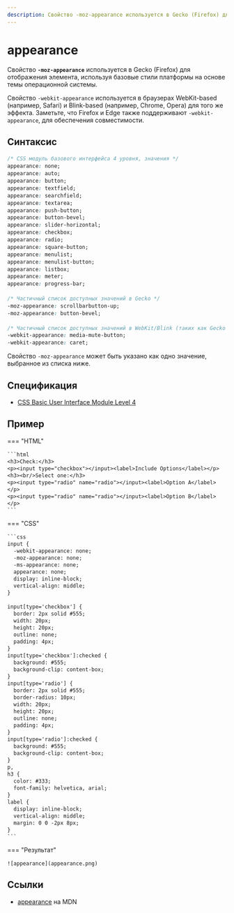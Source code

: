 ```yaml
---
description: Свойство -moz-appearance используется в Gecko (Firefox) для отображения элемента, используя базовые стили платформы на основе темы операционной системы
---
```


# appearance

Свойство **`-moz-appearance`** используется в Gecko (Firefox) для отображения элемента, используя базовые стили платформы на основе темы операционной системы.

Свойство `-webkit-appearance` используется в браузерах WebKit-based (например, Safari) и Blink-based (например, Chrome, Opera) для того же эффекта. Заметьте, что Firefox и Edge также поддерживают `-webkit-appearance`, для обеспечения совместимости.

## Синтаксис

```css
/* CSS модуль базового интерфейса 4 уровня, значения */
appearance: none;
appearance: auto;
appearance: button;
appearance: textfield;
appearance: searchfield;
appearance: textarea;
appearance: push-button;
appearance: button-bevel;
appearance: slider-horizontal;
appearance: checkbox;
appearance: radio;
appearance: square-button;
appearance: menulist;
appearance: menulist-button;
appearance: listbox;
appearance: meter;
appearance: progress-bar;

/* Частичный список доступных значений в Gecko */
-moz-appearance: scrollbarbutton-up;
-moz-appearance: button-bevel;

/* Частичный список доступных значений в WebKit/Blink (таких как Gecko и Edge) */
-webkit-appearance: media-mute-button;
-webkit-appearance: caret;
```

Свойство `-moz-appearance` может быть указано как одно значение, выбранное из списка ниже.

## Спецификация

- [CSS Basic User Interface Module Level 4](https://drafts.csswg.org/css-ui-4/#appearance-switching)

## Пример

=== "HTML"

    ```html
    <h3>Check:</h3>
    <p><input type="checkbox"></input><label>Include Options</label></p>
    <h3><br/>Select one:</h3>
    <p><input type="radio" name="radio"></input><label>Option A</label></p>
    <p><input type="radio" name="radio"></input><label>Option B</label></p>
    ```

=== "CSS"

    ```css
    input {
      -webkit-appearance: none;
      -moz-appearance: none;
      -ms-appearance: none;
      appearance: none;
      display: inline-block;
      vertical-align: middle;
    }

    input[type='checkbox'] {
      border: 2px solid #555;
      width: 20px;
      height: 20px;
      outline: none;
      padding: 4px;
    }
    input[type='checkbox']:checked {
      background: #555;
      background-clip: content-box;
    }
    input[type='radio'] {
      border: 2px solid #555;
      border-radius: 10px;
      width: 20px;
      height: 20px;
      outline: none;
      padding: 4px;
    }
    input[type='radio']:checked {
      background: #555;
      background-clip: content-box;
    }
    p,
    h3 {
      color: #333;
      font-family: helvetica, arial;
    }
    label {
      display: inline-block;
      vertical-align: middle;
      margin: 0 0 -2px 8px;
    }
    ```

=== "Результат"

    ![appearance](appearance.png)

## Ссылки

- [appearance](https://developer.mozilla.org/ru/docs/Web/CSS/appearance) на MDN
